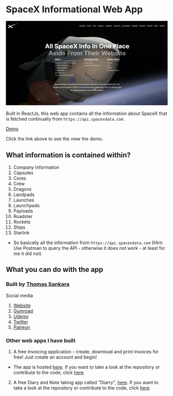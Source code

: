 # SpaceX Informational Web App

![spacex-informational-web-app-preview-built-in-reactjs](./preview.png)

Built in ReactJs, this web app contains all the information about SpaceX that is fetched continually from `https://api.spacexdata.com`.

[Demo](https://spacex-informational.netlify.app)

Click the link above to see the view the demo.

## What information is contained within?

1. Company Information
2. Capsules
3. Cores
4. Crew
5. Dragons
6. Landpads
7. Launches
8. Launchpads
9. Payloads
10. Roadster
11. Rockets
12. Ships
13. Starlink

- So basically all the information from `https://api.spacexdata.com` (Hint: Use Postman to query the API - otherwise it does not work - at least for me it did not)

## What you can do with the app

### Built by [Thomas Sankara](https://tsbsankara.netlify.app)

Social media

1. [Website](https://tsbsankara.netlify.app)
2. [Gumroad](https://tsbsankara.gumroad.com)
3. [Udemy](https://udemy.com/user/thomas-sankara-babu)
4. [Twitter](https://twitter.com/TSBSankara)
5. [Patreon](https://patreon.com/tsbsankara)

### Other web apps I have built

1. A free Invoicing application - create, download and print invoices for free! Just create an account and begin!

- The app is hosted [here](https://invoicerv2.netlify.app). If you want to take a look at the repository or contribute to the code, click [here](https://github.com/SankThomas/invoicer_v2)

2. A free Diary and Note taking app called "Diarry", [here](https://diarry.netlify.app). If you want to take a look at the repository or contribute to the code, click [here](https://github.com/SankThomas/diarry)
